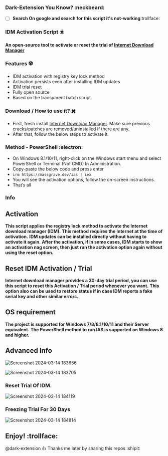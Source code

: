 ### **Dark-Extension You Know? :neckbeard:**
- [ ] **Search On google and search for this script it's not-working**:trollface:
### IDM Activation Script :biohazard:
**An open-source tool to activate or reset the trial of [Internet Download Manager](https://www.internetdownloadmanager.com/)**

### Features :radioactive:
* IDM activation with registry key lock method
* Activation persists even after installing IDM updates
* IDM trial reset
* Fully open source
* Based on the transparent batch script

### Download / How to use it? :heavy_multiplication_x:
* First, fresh install [Internet Download Manager](https://web.archive.org/web/20240208075204/https://www.internetdownloadmanager.com/). Make sure previous cracks/patches are removed/uninstalled if there are any.
* After that, follow the below steps to activate it.

### Method - PowerShell :electron:

* On Windows 8.1/10/11, right-click on the Windows start menu and select PowerShell or Terminal (Not CMD) In Administration.
* Copy-paste the below code and press enter
* ``irm https://massgrave.dev/ias | iex``
* You will see the activation options, follow the on-screen instructions.
* That’s all

### Info
## Activation
**This script applies the registry lock method to activate the Internet download manager (IDM).**
**This method requires the Internet at the time of activation.**
**IDM updates can be installed directly without having to activate it again.**
**After the activation, if in some cases, IDM starts to show an activation nag screen, then just run the activation option again without using the reset option.**

## Reset IDM Activation / Trial
**Internet download manager provides a 30-day trial period, you can use this script to reset this Activation / Trial period whenever you want.**
**This option also can be used to restore status if in case IDM reports a fake serial key and other similar errors.**

## OS requirement
**The project is supported for Windows 7/8/8.1/10/11 and their Server equivalent.**
**The PowerShell method to run IAS is supported on Windows 8 and higher.**

## Advanced Info
![Screenshot 2024-03-14 183656](https://github.com/dark-extension/IDM-Activator-Script-IDM-Reset-Trial/assets/130030747/958e9a31-1d00-45ad-b69a-290361550c43)

![Screenshot 2024-03-14 183705](https://github.com/dark-extension/IDM-Activator-Script-IDM-Reset-Trial/assets/130030747/81329a40-81e4-4701-b8cb-4b4b1c3a3e96)

### Reset Trial Of IDM.
![Screenshot 2024-03-14 184119](https://github.com/dark-extension/IDM-Activator-Script-IDM-Reset-Trial/assets/130030747/93506bc2-84df-4698-9dc9-6a21c9da2749)

### Freezing Trial For 30 Days
![Screenshot 2024-03-14 184814](https://github.com/dark-extension/IDM-Activator-Script-IDM-Reset-Trial/assets/130030747/76ae708c-1bd3-443f-9415-b56676abe677)

## Enjoy! :trollface:


@dark-extension :+1: Thanks me later by sharing this repos :shipit:
